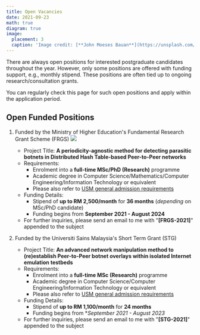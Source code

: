 ```yaml
---
title: Open Vacancies
date: 2021-09-23
math: true
diagram: true
image:
  placement: 3
  caption: 'Image credit: [**John Moeses Bauan**](https://unsplash.com/photos/OGZtQF8iC0g)'
---
```


There are always open positions for interested postgraduate candidates throughout the year. However, only some positions are offered with funding support, e.g., monthly stipend. These positions are often tied up to ongoing research/consultation grants.

You can regularly check this page for such open positions and apply within the application period.  


## Open Funded Positions
1. Funded by the Ministry of Higher Education's Fundamental Research Grant Scheme (FRGS)
  ![](static/img/avatar.jpg)
   - Project Title: **A periodicity-agnostic method for detecting parasitic botnets in Distributed Hash Table-based
Peer-to-Peer networks**
   - Requirements:
     - Enrolment into a **full-time MSc/PhD (Research)** programme
     - Academic degree in Computer Science/Mathematics/Computer Engineering/Information Technology or equivalent
     - Please also refer to [USM general admission requirements](http://www.admissions.usm.my/index.php/postgraduate/postgraduate-programme#general-admission-requirements)
   - Funding Details:
     - Stipend of **up to RM 2,500/month** for **36 months** (*depending* on MSc/PhD candidate)
     - Funding begins from **September 2021 - August 2024** 
   - For further inquiries, please send an email to me with "**[FRGS-2021]**" appended to the subject 
     
2. Funded by the Universiti Sains Malaysia's Short Term Grant (STG)
   - Project Title: **An advanced network manipulation method to (re)establish Peer-to-Peer botnet overlays within isolated Internet emulation testbeds**
   - Requirements:
     - Enrolment into a **full-time MSc (Research)** programme
     - Academic degree in Computer Science/Computer Engineering/Information Technology or equivalent
     - Please also refer to [USM general admission requirements](http://www.admissions.usm.my/index.php/postgraduate/postgraduate-programme#general-admission-requirements)
   - Funding Details:
     - Stipend of **up to RM 1,100/month** for **24 months** 
     - Funding begins from **September 2021 - August 2023* 
   - For further inquiries, please send an email to me with "**[STG-2021]**" appended to the subject 
